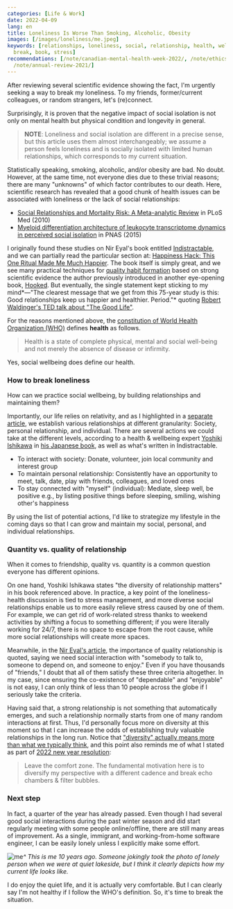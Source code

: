 ```yaml
---
categories: [Life & Work]
date: 2022-04-09
lang: en
title: Loneliness Is Worse Than Smoking, Alcoholic, Obesity
images: [/images/loneliness/me.jpeg]
keywords: [relationships, loneliness, social, relationship, health, wellbeing, isolation,
  break, book, stress]
recommendations: [/note/canadian-mental-health-week-2022/, /note/ethics-and-relationship/,
  /note/annual-review-2021/]
---
```


After reviewing several scientific evidence showing the fact, I'm urgently seeking a way to break my loneliness. To my friends, former/current colleagues, or random strangers, let's (re)connect.

Surprisingly, it is proven that the negative impact of social isolation is not only on mental health but physical condition and longevity in general.

> **NOTE**: Loneliness and social isolation are different in a precise sense, but this article uses them almost interchangeably; we assume a person feels loneliness and is socially isolated with limited human relationships, which corresponds to my current situation.

Statistically speaking, smoking, alcoholic, and/or obesity are bad. No doubt. However, at the same time, not everyone dies due to these trivial reasons; there are many "unknowns" of which factor contributes to our death. Here, scientific research has revealed that a good chunk of health issues can be associated with loneliness or the lack of social relationships:

- [Social Relationships and Mortality Risk: A Meta-analytic Review](https://journals.plos.org/plosmedicine/article?id=10.1371/journal.pmed.1000316) in PLoS Med (2010)
- [Myeloid differentiation architecture of leukocyte transcriptome dynamics in perceived social isolation](https://www.pnas.org/doi/10.1073/pnas.1514249112) in PNAS (2015)

I originally found these studies on Nir Eyal's book entitled [Indistractable](https://www.nirandfar.com/indistractable/), and we can partially read the particular section at: [Happiness Hack: This One Ritual Made Me Much Happier](https://www.nirandfar.com/happiness-hack-one-ritual-made-much-happier/). The book itself is simply great, and we see many practical techniques for [quality habit formation](/note/atomic-habits/) based on strong scientific evidence the author previously introduced in another eye-opening book, [Hooked](https://www.nirandfar.com/hooked/). But eventually, the single statement kept sticking to my mind*&mdash;"The clearest message that we get from this 75-year study is this: Good relationships keep us happier and healthier. Period."* quoting [Robert Waldinger's TED talk about "The Good Life"](https://www.youtube.com/watch?v=q-7zAkwAOYg).


For the reasons mentioned above, the [constitution of World Health Organization (WHO)](https://www.who.int/about/governance/constitution) defines **health** as follows.

> Health is a state of complete physical, mental and social well-being and not merely the absence of disease or infirmity.

Yes, social wellbeing does define our health.

### How to break loneliness

How can we practice social wellbeing, by building relationships and maintaining them?

Importantly, our life relies on relativity, and as I highlighted in a [separate article](/note/ethics-and-relationship/), we establish various relationships at different granularity: Society, personal relationship, and individual. There are several actions we could take at the different levels, according to a health & wellbeing expert [Yoshiki Ishikawa](https://yoshikiishikawa.com/) in [his Japanese book](https://www.amazon.co.jp/%E5%8F%8B%E3%81%A0%E3%81%A1%E3%81%AE%E6%95%B0%E3%81%A7%E5%AF%BF%E5%91%BD%E3%81%AF%E3%81%8D%E3%81%BE%E3%82%8B-%E4%BA%BA%E3%81%A8%E3%81%AE%E3%80%8C%E3%81%A4%E3%81%AA%E3%81%8C%E3%82%8A%E3%80%8D%E3%81%8C%E6%9C%80%E9%AB%98%E3%81%AE%E5%81%A5%E5%BA%B7%E6%B3%95-%E7%9F%B3%E5%B7%9D-%E5%96%84%E6%A8%B9/dp/4838727216?language=en_US), as well as what's written in Indistractable.

- To interact with society: Donate, volunteer, join local community and interest group
- To maintain personal relationship: Consistently have an opportunity to meet, talk, date, play with friends, colleagues, and loved ones
- To stay connected with "myself" (individual): Mediate, sleep well, be positive e.g., by listing positive things before sleeping, smiling, wishing other's happiness

By using the list of potential actions, I'd like to strategize my lifestyle in the coming days so that I can grow and maintain my social, personal, and individual relationships.

### Quantity vs. quality of relationship

When it comes to friendship, quality vs. quantity is a common question everyone has different opinions.

On one hand, Yoshiki Ishikawa states "the diversity of relationship matters" in his book referenced above. In practice, a key point of the loneliness-health discussion is tied to stress management, and more diverse social relationships enable us to more easily relieve stress caused by one of them. For example, we can get rid of work-related stress thanks to weekend activities by shifting a focus to something different; if you were literally working for 24/7, there is no space to escape from the root cause, while more social relationships will create more spaces.

Meanwhile, in the [Nir Eyal's article](https://www.nirandfar.com/happiness-hack-one-ritual-made-much-happier/), the importance of quality relationship is quoted, saying we need social interaction with "somebody to talk to, someone to depend on, and someone to enjoy." Even if you have thousands of "friends," I doubt that all of them satisfy these three criteria altogether. In my case, since ensuring the co-existence of "dependable" and "enjoyable" is not easy, I can only think of less than 10 people across the globe if I seriously take the criteria.

Having said that, a strong relationship is not something that automatically emerges, and such a relationship normally starts from one of many random interactions at first. Thus, I'd personally focus more on diversity at this moment so that I can increase the odds of establishing truly valuable relationships in the long run. Notice that ["diversity" actually means more than what we typically think](/note/the-power-of-diverse-thinking/), and this point also reminds me of what I stated as part of [2022 new year resolution](/note/annual-review-2021/):

> Leave the comfort zone. The fundamental motivation here is to diversify my perspective with a different cadence and break echo chambers & filter bubbles.

### Next step

In fact, a quarter of the year has already passed. Even though I had several good social interactions during the past winter season and did start regularly meeting with some people online/offline, there are still many areas of improvement. As a single, immigrant, and working-from-home software engineer, I can be easily lonely unless I explicitly make some effort.

![me](/images/loneliness/me.jpeg)_^ This is me 10 years ago. Someone jokingly took the photo of lonely person when we were at quiet lakeside, but I think it clearly depicts how my current life looks like._

I do enjoy the quiet life, and it is actually very comfortable. But I can clearly say I'm not healthy if I follow the WHO's definition. So, it's time to break the situation.
